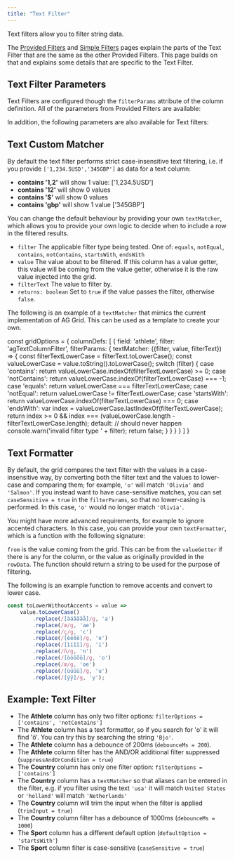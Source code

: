 ```yaml
---
title: "Text Filter"
---
```


Text filters allow you to filter string data.

The [Provided Filters](/filter-provided/) and [Simple Filters](/filter-provided-simple/) pages explain the parts of the Text Filter that are the same as the other Provided Filters. This page builds on that and explains some details that are specific to the Text Filter.

## Text Filter Parameters

Text Filters are configured though the `filterParams` attribute of the column definition. All of the parameters from Provided Filters are available:

<interface-documentation interfaceName='IProvidedFilterParams' names='["buttons","closeOnApply","debounceMs","readOnly"]' config='{"description":""}' overrideSrc="filter-provided/resources/provided-filters.json"></interface-documentation>

In addition, the following parameters are also available for Text filters:

<interface-documentation interfaceName='ITextFilterParams' names='["alwaysShowBothConditions","filterOptions","defaultOption","defaultJoinOperator","suppressAndOrCondition","textMatcher","caseSensitive","textFormatter","trimInput","inRangeInclusive","includeBlanksInEquals","includeBlanksInLessThan","includeBlanksInGreaterThan","includeBlanksInRange","allowedCharPattern","numberParser","comparator","browserDatePicker"]' config='{"description":""}' overrideSrc="filter-text/resources/text-filter-params.json"></interface-documentation>

## Text Custom Matcher

By default the text filter performs strict case-insensitive text filtering, i.e. if you provide `['1,234.5USD','345GBP']` as data for a text column:

- **contains '1,2'** will show 1 value: ['1,234.5USD']
- **contains '12'** will show 0 values
- **contains '$'** will show 0 values
- **contains 'gbp'** will show 1 value ['345GBP']

You can change the default behaviour by providing your own `textMatcher`, which allows you to provide your own logic to decide when to include a row in the filtered results.

<interface-documentation interfaceName='ITextFilterParams' names='["textMatcher"]' config='{"description":"", "overrideBottomMargin":"1rem"}' ></interface-documentation>

- `filter` The applicable filter type being tested. One of: `equals`, `notEqual`, `contains`, `notContains`, `startsWith`, `endsWith`
- `value` The value about to be filtered. If this column has a value getter, this value will be coming from the value getter, otherwise it is the raw value injected into the grid.
- `filterText` The value to filter by.
- `returns: boolean` Set to `true` if the value passes the filter, otherwise `false`.

The following is an example of a `textMatcher` that mimics the current implementation of AG Grid. This can be used as a template to create your own.

<snippet>
const gridOptions = {
    columnDefs: [
        {
            field: 'athlete',
            filter: 'agTextColumnFilter',
            filterParams: {
                textMatcher: ({filter, value, filterText}) => {
                    const filterTextLowerCase = filterText.toLowerCase();
                    const valueLowerCase = value.toString().toLowerCase();
                    switch (filter) {
                        case 'contains':
                            return valueLowerCase.indexOf(filterTextLowerCase) >= 0;
                        case 'notContains':
                            return valueLowerCase.indexOf(filterTextLowerCase) === -1;
                        case 'equals':
                            return valueLowerCase === filterTextLowerCase;
                        case 'notEqual':
                            return valueLowerCase != filterTextLowerCase;
                        case 'startsWith':
                            return valueLowerCase.indexOf(filterTextLowerCase) === 0;
                        case 'endsWith':
                            var index = valueLowerCase.lastIndexOf(filterTextLowerCase);
                            return index >= 0 && index === (valueLowerCase.length - filterTextLowerCase.length);
                        default:
                            // should never happen
                            console.warn('invalid filter type ' + filter);
                            return false;
                    }
                }
            }
        }
    ]
}
</snippet>

## Text Formatter

By default, the grid compares the text filter with the values in a case-insensitive way, by converting both the filter text and the values to lower-case and comparing them; for example, `'o'` will match `'Olivia'` and `'Salmon'`. If you instead want to have case-sensitive matches, you can set `caseSensitive = true` in the `filterParams`, so that no lower-casing is performed. In this case, `'o'` would no longer match `'Olivia'`.

You might have more advanced requirements, for example to ignore accented characters. In this case, you can provide your own `textFormatter`, which is a function with the following signature:

<interface-documentation interfaceName='ITextFilterParams' names='["textFormatter"]' config='{"description":"", "overrideBottomMargin":"1rem"}' ></interface-documentation>

`from` is the value coming from the grid. This can be from the `valueGetter` if there is any for the column, or the value as originally provided in the `rowData`. The function should return a string to be used for the purpose of filtering.

The following is an example function to remove accents and convert to lower case.

```js
const toLowerWithoutAccents = value =>
    value.toLowerCase()
        .replace(/[àáâãäå]/g, 'a')
        .replace(/æ/g, 'ae')
        .replace(/ç/g, 'c')
        .replace(/[èéêë]/g, 'e')
        .replace(/[ìíîï]/g, 'i')
        .replace(/ñ/g, 'n')
        .replace(/[òóôõö]/g, 'o')
        .replace(/œ/g, 'oe')
        .replace(/[ùúûü]/g, 'u')
        .replace(/[ýÿ]/g, 'y');
```

## Example: Text Filter

- The **Athlete** column has only two filter options: `filterOptions = ['contains', 'notContains']`
- The **Athlete** column has a text formatter, so if you search for 'o' it will find '&ouml;'. You can try this by searching the string `'Bjo'`.
- The **Athlete** column has a debounce of 200ms (`debounceMs = 200`).
- The **Athlete** column filter has the AND/OR additional filter suppressed (`suppressAndOrCondition = true`)
- The **Country** column has only one filter option: `filterOptions = ['contains']`
- The **Country** column has a `textMatcher` so that aliases can be entered in the filter, e.g. if you filter using the text `'usa'` it will match `United States` or `'holland'` will match `'Netherlands'`
- The **Country** column will trim the input when the filter is applied (`trimInput = true`)
- The **Country** column filter has a debounce of 1000ms (`debounceMs = 1000`)
- The **Sport** column has a different default option (`defaultOption = 'startsWith'`)
- The **Sport** column filter is case-sensitive (`caseSensitive = true`)

<grid-example title='Text Filter' name='text-filter' type='generated' options='{ "exampleHeight": 555 }'></grid-example>
